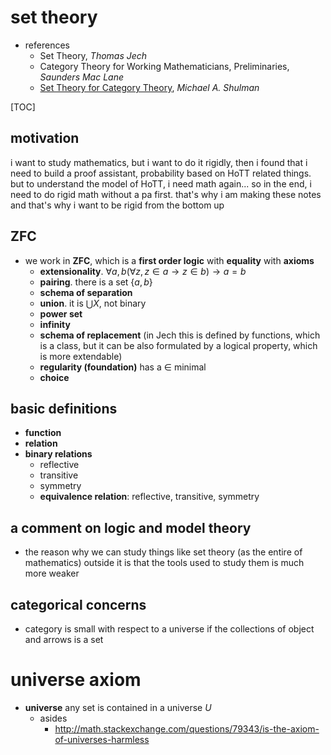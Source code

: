 
# set theory




* references
	* Set Theory, *Thomas Jech*
	* Category Theory for Working Mathematicians, Preliminaries, *Saunders Mac Lane*
	* [Set Theory for Category Theory](http://arxiv.org/abs/0810.1279), *Michael A. Shulman*
	
[TOC]

## motivation

i want to study mathematics, but i want to do it rigidly, then i found that i need to build a proof assistant, probability based on HoTT related things. but to understand the model of HoTT, i need math again... so in the end, i need to do rigid math without a pa first. that's why i am making these notes and that's why i want to be rigid from the bottom up

## ZFC


* we work in **ZFC**, which is a **first order logic** with **equality** with **axioms**
	* **extensionality**. $\forall a, b (\forall z, z \in a \to z \in b) \to a =b$
	* **pairing**. there is a set $\{a, b\}$
	* **schema of separation**
	* **union**. it is $\bigcup X$, not binary
	* **power set**
	* **infinity**
	* **schema of replacement** (in Jech this is defined by functions, which is a class, but it can be also formulated by a logical property, which is more extendable)
	* **regularity (foundation)** has a $\in$ minimal
	* **choice**


## basic definitions
* **function**
* **relation**
* **binary relations**
	* reflective
	* transitive
	* symmetry
	* **equivalence relation**: reflective, transitive, symmetry


## a comment on logic and model theory
* the reason why we can study things like set theory (as the entire of mathematics) outside it is that the tools used to study them is much more weaker


## categorical concerns

* category is small with respect to a universe if the collections of object and arrows is a set

# universe axiom
* **universe** any set is contained in a universe $U$
	* asides
		* http://math.stackexchange.com/questions/79343/is-the-axiom-of-universes-harmless
